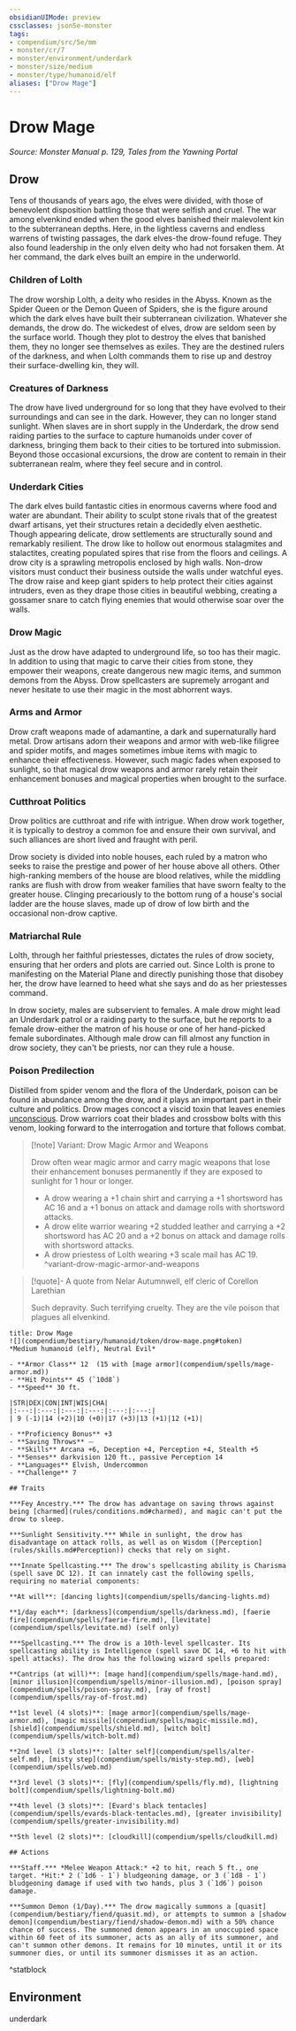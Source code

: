 ```yaml
---
obsidianUIMode: preview
cssclasses: json5e-monster
tags:
- compendium/src/5e/mm
- monster/cr/7
- monster/environment/underdark
- monster/size/medium
- monster/type/humanoid/elf
aliases: ["Drow Mage"]
---
```

# Drow Mage
*Source: Monster Manual p. 129, Tales from the Yawning Portal*  

## Drow

Tens of thousands of years ago, the elves were divided, with those of benevolent disposition battling those that were selfish and cruel. The war among elvenkind ended when the good elves banished their malevolent kin to the subterranean depths. Here, in the lightless caverns and endless warrens of twisting passages, the dark elves-the drow-found refuge. They also found leadership in the only elven deity who had not forsaken them. At her command, the dark elves built an empire in the underworld.

### Children of Lolth

The drow worship Lolth, a deity who resides in the Abyss. Known as the Spider Queen or the Demon Queen of Spiders, she is the figure around which the dark elves have built their subterranean civilization. Whatever she demands, the drow do. The wickedest of elves, drow are seldom seen by the surface world. Though they plot to destroy the elves that banished them, they no longer see themselves as exiles. They are the destined rulers of the darkness, and when Lolth commands them to rise up and destroy their surface-dwelling kin, they will.

### Creatures of Darkness

The drow have lived underground for so long that they have evolved to their surroundings and can see in the dark. However, they can no longer stand sunlight. When slaves are in short supply in the Underdark, the drow send raiding parties to the surface to capture humanoids under cover of darkness, bringing them back to their cities to be tortured into submission. Beyond those occasional excursions, the drow are content to remain in their subterranean realm, where they feel secure and in control.

### Underdark Cities

The dark elves build fantastic cities in enormous caverns where food and water are abundant. Their ability to sculpt stone rivals that of the greatest dwarf artisans, yet their structures retain a decidedly elven aesthetic. Though appearing delicate, drow settlements are structurally sound and remarkably resilient. The drow like to hollow out enormous stalagmites and stalactites, creating populated spires that rise from the floors and ceilings. A drow city is a sprawling metropolis enclosed by high walls. Non-drow visitors must conduct their business outside the walls under watchful eyes. The drow raise and keep giant spiders to help protect their cities against intruders, even as they drape those cities in beautiful webbing, creating a gossamer snare to catch flying enemies that would otherwise soar over the walls.

### Drow Magic

Just as the drow have adapted to underground life, so too has their magic. In addition to using that magic to carve their cities from stone, they empower their weapons, create dangerous new magic items, and summon demons from the Abyss. Drow spellcasters are supremely arrogant and never hesitate to use their magic in the most abhorrent ways.

### Arms and Armor

Drow craft weapons made of adamantine, a dark and supernaturally hard metal. Drow artisans adorn their weapons and armor with web-like filigree and spider motifs, and mages sometimes imbue items with magic to enhance their effectiveness. However, such magic fades when exposed to sunlight, so that magical drow weapons and armor rarely retain their enhancement bonuses and magical properties when brought to the surface.

### Cutthroat Politics

Drow politics are cutthroat and rife with intrigue. When drow work together, it is typically to destroy a common foe and ensure their own survival, and such alliances are short lived and fraught with peril.

Drow society is divided into noble houses, each ruled by a matron who seeks to raise the prestige and power of her house above all others. Other high-ranking members of the house are blood relatives, while the middling ranks are flush with drow from weaker families that have sworn fealty to the greater house. Clinging precariously to the bottom rung of a house's social ladder are the house slaves, made up of drow of low birth and the occasional non-drow captive.

### Matriarchal Rule

Lolth, through her faithful priestesses, dictates the rules of drow society, ensuring that her orders and plots are carried out. Since Lolth is prone to manifesting on the Material Plane and directly punishing those that disobey her, the drow have learned to heed what she says and do as her priestesses command.

In drow society, males are subservient to females. A male drow might lead an Underdark patrol or a raiding party to the surface, but he reports to a female drow-either the matron of his house or one of her hand-picked female subordinates. Although male drow can fill almost any function in drow society, they can't be priests, nor can they rule a house.

### Poison Predilection

Distilled from spider venom and the flora of the Underdark, poison can be found in abundance among the drow, and it plays an important part in their culture and politics. Drow mages concoct a viscid toxin that leaves enemies [unconscious](rules/conditions.md#unconscious). Drow warriors coat their blades and crossbow bolts with this venom, looking forward to the interrogation and torture that follows combat.

> [!note] Variant: Drow Magic Armor and Weapons
> 
> Drow often wear magic armor and carry magic weapons that lose their enhancement bonuses permanently if they are exposed to sunlight for 1 hour or longer.
> 
> - A drow wearing a +1 chain shirt and carrying a +1 shortsword has AC 16 and a +1 bonus on attack and damage rolls with shortsword attacks.  
> - A drow elite warrior wearing +2 studded leather and carrying a +2 shortsword has AC 20 and a +2 bonus on attack and damage rolls with shortsword attacks.  
> - A drow priestess of Lolth wearing +3 scale mail has AC 19.  
^variant-drow-magic-armor-and-weapons

> [!quote]- A quote from Nelar Autumnwell, elf cleric of Corellon Larethian  
> 
> Such depravity. Such terrifying cruelty. They are the vile poison that plagues all elvenkind.


```ad-statblock
title: Drow Mage
![](compendium/bestiary/humanoid/token/drow-mage.png#token)
*Medium humanoid (elf), Neutral Evil*

- **Armor Class** 12  (15 with [mage armor](compendium/spells/mage-armor.md))
- **Hit Points** 45 (`10d8`)
- **Speed** 30 ft.

|STR|DEX|CON|INT|WIS|CHA|
|:---:|:---:|:---:|:---:|:---:|:---:|
| 9 (-1)|14 (+2)|10 (+0)|17 (+3)|13 (+1)|12 (+1)|

- **Proficiency Bonus** +3
- **Saving Throws** ⏤
- **Skills** Arcana +6, Deception +4, Perception +4, Stealth +5
- **Senses** darkvision 120 ft., passive Perception 14
- **Languages** Elvish, Undercommon
- **Challenge** 7

## Traits

***Fey Ancestry.*** The drow has advantage on saving throws against being [charmed](rules/conditions.md#charmed), and magic can't put the drow to sleep.

***Sunlight Sensitivity.*** While in sunlight, the drow has disadvantage on attack rolls, as well as on Wisdom ([Perception](rules/skills.md#Perception)) checks that rely on sight.

***Innate Spellcasting.*** The drow's spellcasting ability is Charisma (spell save DC 12). It can innately cast the following spells, requiring no material components:

**At will**: [dancing lights](compendium/spells/dancing-lights.md)

**1/day each**: [darkness](compendium/spells/darkness.md), [faerie fire](compendium/spells/faerie-fire.md), [levitate](compendium/spells/levitate.md) (self only)

***Spellcasting.*** The drow is a 10th-level spellcaster. Its spellcasting ability is Intelligence (spell save DC 14, +6 to hit with spell attacks). The drow has the following wizard spells prepared:

**Cantrips (at will)**: [mage hand](compendium/spells/mage-hand.md), [minor illusion](compendium/spells/minor-illusion.md), [poison spray](compendium/spells/poison-spray.md), [ray of frost](compendium/spells/ray-of-frost.md)

**1st level (4 slots)**: [mage armor](compendium/spells/mage-armor.md), [magic missile](compendium/spells/magic-missile.md), [shield](compendium/spells/shield.md), [witch bolt](compendium/spells/witch-bolt.md)

**2nd level (3 slots)**: [alter self](compendium/spells/alter-self.md), [misty step](compendium/spells/misty-step.md), [web](compendium/spells/web.md)

**3rd level (3 slots)**: [fly](compendium/spells/fly.md), [lightning bolt](compendium/spells/lightning-bolt.md)

**4th level (3 slots)**: [Evard's black tentacles](compendium/spells/evards-black-tentacles.md), [greater invisibility](compendium/spells/greater-invisibility.md)

**5th level (2 slots)**: [cloudkill](compendium/spells/cloudkill.md)

## Actions

***Staff.*** *Melee Weapon Attack:* +2 to hit, reach 5 ft., one target. *Hit:* 2 (`1d6 - 1`) bludgeoning damage, or 3 (`1d8 - 1`) bludgeoning damage if used with two hands, plus 3 (`1d6`) poison damage.

***Summon Demon (1/Day).*** The drow magically summons a [quasit](compendium/bestiary/fiend/quasit.md), or attempts to summon a [shadow demon](compendium/bestiary/fiend/shadow-demon.md) with a 50% chance chance of success. The summoned demon appears in an unoccupied space within 60 feet of its summoner, acts as an ally of its summoner, and can't summon other demons. It remains for 10 minutes, until it or its summoner dies, or until its summoner dismisses it as an action.
```
^statblock

## Environment

underdark